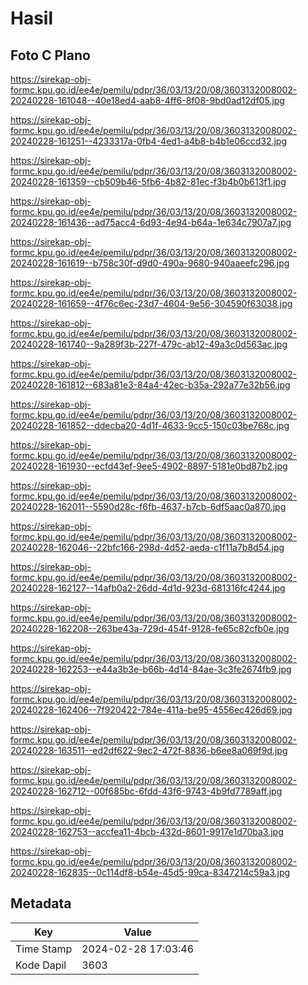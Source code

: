# Hasil

## Foto C Plano

https://sirekap-obj-formc.kpu.go.id/ee4e/pemilu/pdpr/36/03/13/20/08/3603132008002-20240228-161048--40e18ed4-aab8-4ff6-8f08-9bd0ad12df05.jpg

https://sirekap-obj-formc.kpu.go.id/ee4e/pemilu/pdpr/36/03/13/20/08/3603132008002-20240228-161251--4233317a-0fb4-4ed1-a4b8-b4b1e06ccd32.jpg

https://sirekap-obj-formc.kpu.go.id/ee4e/pemilu/pdpr/36/03/13/20/08/3603132008002-20240228-161359--cb509b46-5fb6-4b82-81ec-f3b4b0b613f1.jpg

https://sirekap-obj-formc.kpu.go.id/ee4e/pemilu/pdpr/36/03/13/20/08/3603132008002-20240228-161436--ad75acc4-6d93-4e94-b64a-1e634c7907a7.jpg

https://sirekap-obj-formc.kpu.go.id/ee4e/pemilu/pdpr/36/03/13/20/08/3603132008002-20240228-161619--b758c30f-d9d0-490a-9680-940aaeefc296.jpg

https://sirekap-obj-formc.kpu.go.id/ee4e/pemilu/pdpr/36/03/13/20/08/3603132008002-20240228-161659--4f76c6ec-23d7-4604-9e56-304590f63038.jpg

https://sirekap-obj-formc.kpu.go.id/ee4e/pemilu/pdpr/36/03/13/20/08/3603132008002-20240228-161740--9a289f3b-227f-479c-ab12-49a3c0d563ac.jpg

https://sirekap-obj-formc.kpu.go.id/ee4e/pemilu/pdpr/36/03/13/20/08/3603132008002-20240228-161812--683a81e3-84a4-42ec-b35a-292a77e32b56.jpg

https://sirekap-obj-formc.kpu.go.id/ee4e/pemilu/pdpr/36/03/13/20/08/3603132008002-20240228-161852--ddecba20-4d1f-4633-9cc5-150c03be768c.jpg

https://sirekap-obj-formc.kpu.go.id/ee4e/pemilu/pdpr/36/03/13/20/08/3603132008002-20240228-161930--ecfd43ef-9ee5-4902-8897-5181e0bd87b2.jpg

https://sirekap-obj-formc.kpu.go.id/ee4e/pemilu/pdpr/36/03/13/20/08/3603132008002-20240228-162011--5590d28c-f6fb-4637-b7cb-6df5aac0a870.jpg

https://sirekap-obj-formc.kpu.go.id/ee4e/pemilu/pdpr/36/03/13/20/08/3603132008002-20240228-162046--22bfc166-298d-4d52-aeda-c1f11a7b8d54.jpg

https://sirekap-obj-formc.kpu.go.id/ee4e/pemilu/pdpr/36/03/13/20/08/3603132008002-20240228-162127--14afb0a2-26dd-4d1d-923d-681316fc4244.jpg

https://sirekap-obj-formc.kpu.go.id/ee4e/pemilu/pdpr/36/03/13/20/08/3603132008002-20240228-162208--263be43a-729d-454f-9128-fe65c82cfb0e.jpg

https://sirekap-obj-formc.kpu.go.id/ee4e/pemilu/pdpr/36/03/13/20/08/3603132008002-20240228-162253--e44a3b3e-b66b-4d14-84ae-3c3fe2674fb9.jpg

https://sirekap-obj-formc.kpu.go.id/ee4e/pemilu/pdpr/36/03/13/20/08/3603132008002-20240228-162406--7f920422-784e-411a-be95-4556ec426d69.jpg

https://sirekap-obj-formc.kpu.go.id/ee4e/pemilu/pdpr/36/03/13/20/08/3603132008002-20240228-163511--ed2df622-9ec2-472f-8836-b6ee8a069f9d.jpg

https://sirekap-obj-formc.kpu.go.id/ee4e/pemilu/pdpr/36/03/13/20/08/3603132008002-20240228-162712--00f685bc-6fdd-43f6-9743-4b9fd7789aff.jpg

https://sirekap-obj-formc.kpu.go.id/ee4e/pemilu/pdpr/36/03/13/20/08/3603132008002-20240228-162753--accfea11-4bcb-432d-8601-9917e1d70ba3.jpg

https://sirekap-obj-formc.kpu.go.id/ee4e/pemilu/pdpr/36/03/13/20/08/3603132008002-20240228-162835--0c114df8-b54e-45d5-99ca-8347214c59a3.jpg


## Metadata

| Key        | Value               |
| ---------- | ------------------- |
| Time Stamp | 2024-02-28 17:03:46 |
| Kode Dapil | 3603                |




